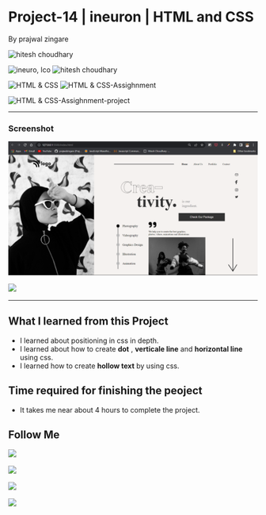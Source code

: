 # Project-14 | ineuron | HTML and CSS

By prajwal zingare

![hitesh choudhary](https://img.shields.io/badge/Prajwal--Zingare-JS--Developer-green)

![ineuro, lco](https://img.shields.io/badge/iNeuron-LCO-green)
![hitesh choudhary](https://img.shields.io/badge/Hitesh--Choudhary-JS--bootcamp-red)

![HTML & CSS](https://img.shields.io/badge/HTML-CSS-orange)
![HTML & CSS-Assighnment](https://img.shields.io/badge/HTML--CSS-Assighnment-orange)


![HTML & CSS-Assighnment-project](https://img.shields.io/badge/HTML--CSS-Project--14-orange)

---
### Screenshot

![myproject](./img/Screenshot%202022-08-02%20120049.png)


[ <img src= "https://img.shields.io/badge/Go LiVE-1DA1F?style=for-the-badge&logo=&logoColor=white" />](https://project-14-ineuron-hc.netlify.app/) 

---

## What I learned from this Project
  - I learned about positioning in css in depth.
  - I learned about how to create **dot** , **verticale line** and **horizontal line** using css.
  - I learned how to create **hollow text** by using css.

  ## Time required for finishing the peoject
  - It takes me near about 4 hours to complete the project.




## Follow Me

[ <img src= "https://img.shields.io/badge/Go LiVE-1DA1F2?style=for-the-badge&logo=twitter&logoColor=white" />](https://twitter.com/zingareprajwal) 

[ <img src= "https://img.shields.io/badge/Instagram-E4405F?style=for-the-badge&logo=instagram&logoColor=white" />](https://www.instagram.com/peaceful_coder/) 

[ <img src= "https://img.shields.io/badge/LinkedIn-0077B5?style=for-the-badge&logo=linkedin&logoColor=white" />](https://www.linkedin.com/in/prajwal-zingare-a022a8169/) 

[ <img src= "https://img.shields.io/badge/Hashnode-2962FF?style=for-the-badge&logo=hashnode&logoColor=white" />](https://prajwalzingare.hashnode.dev/) 
